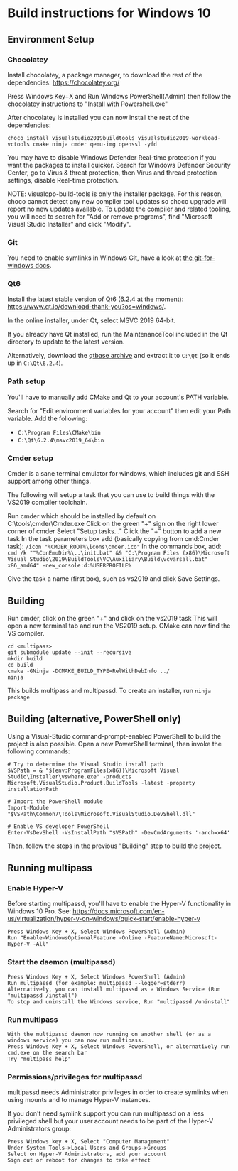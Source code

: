 Build instructions for Windows 10
=================================

Environment Setup
-----------------

### Chocolatey

Install chocolatey, a package manager, to download the rest of the dependencies: <https://chocolatey.org/>

Press Windows Key+X and Run Windows PowerShell(Admin) then follow the chocolatey instructions to "Install with
Powershell.exe"

After chocolatey is installed you can now install the rest of the dependencies:

    choco install visualstudio2019buildtools visualstudio2019-workload-vctools cmake ninja cmder qemu-img openssl -yfd

You may have to disable Windows Defender Real-time protection if you want the packages to install quicker. Search for
Windows Defender Security Center, go to Virus & threat protection, then Virus and thread protection settings, disable
Real-time protection.

NOTE: visualcpp-build-tools is only the installer package. For this reason, choco cannot detect any new compiler tool
updates so choco upgrade will report no new updates available. To update the compiler and related tooling, you will need
to search for "Add or remove programs", find "Microsoft Visual Studio Installer" and click "Modify".

### Git

You need to enable symlinks in Windows Git, have a look at
[the git-for-windows docs](https://github.com/git-for-windows/git/wiki/Symbolic-Links).

### Qt6

Install the latest stable version of Qt6 (6.2.4 at the moment): <https://www.qt.io/download-thank-you?os=windows/>.

In the online installer, under Qt, select MSVC 2019 64-bit.

If you already have Qt installed, run the MaintenanceTool included in the Qt directory to update to the latest version.

Alternatively, download the
[qtbase archive](https://download.qt.io/online/qtsdkrepository/windows_x86/desktop/qt6_624/qt.qt6.624.win64_msvc2019_64/6.2.4-0-202203140926qtbase-Windows-Windows_10_21H2-MSVC2019-Windows-Windows_10_21H2-X86_64.7z)
and extract it to `C:\Qt` (so it ends up in `C:\Qt\6.2.4`).

### Path setup

You'll have to manually add CMake and Qt to your account's PATH variable.

Search for "Edit environment variables for your account" then edit your Path variable. Add the following:

- `C:\Program Files\CMake\bin`
- `C:\Qt\6.2.4\msvc2019_64\bin`

### Cmder setup

Cmder is a sane terminal emulator for windows, which includes git and SSH support among other things.

The following will setup a task that you can use to build things with the VS2019 compiler toolchain.

Run cmder which should be installed by default on C:\tools\cmder\Cmder.exe
Click on the green "+" sign on the right lower corner of cmder
Select "Setup tasks..."
Click the "+" button to add a new task
In the task parameters box add (basically copying from cmd:Cmder task):
``/icon "%CMDER_ROOT%\icons\cmder.ico"``
In the commands box, add:
``cmd /k ""%ConEmuDir%\..\init.bat" && "C:\Program Files (x86)\Microsoft Visual Studio\2019\BuildTools\VC\Auxiliary\Build\vcvarsall.bat" x86_amd64" -new_console:d:%USERPROFILE%``

Give the task a name (first box), such as vs2019 and click Save Settings.

Building
---------------------------------------

Run cmder, click on the green "+" and click on the vs2019 task
This will open a new terminal tab and run the VS2019 setup. CMake can now find the VS compiler.

    cd <multipass>
    git submodule update --init --recursive
    mkdir build
    cd build
    cmake -GNinja -DCMAKE_BUILD_TYPE=RelWithDebInfo ../
    ninja

This builds multipass and multipassd.
To create an installer, run `ninja package`

Building (alternative, PowerShell only)
---------------------------------------

Using a Visual-Studio command-prompt-enabled PowerShell to build the project is also possible.
Open a new PowerShell terminal, then invoke the following commands:

```pwsh
# Try to determine the Visual Studio install path
$VSPath = & "${env:ProgramFiles(x86)}\Microsoft Visual Studio\Installer\vswhere.exe" -products Microsoft.VisualStudio.Product.BuildTools -latest -property installationPath

# Import the PowerShell module
Import-Module "$VSPath\Common7\Tools\Microsoft.VisualStudio.DevShell.dll"

# Enable VS developer PowerShell
Enter-VsDevShell -VsInstallPath "$VSPath" -DevCmdArguments '-arch=x64'
```

Then, follow the steps in the previous "Building" step to build the project.

Running multipass
---------------------------------------

### Enable Hyper-V

Before starting multipassd, you'll have to enable the Hyper-V functionality in Windows 10 Pro.
See: https://docs.microsoft.com/en-us/virtualization/hyper-v-on-windows/quick-start/enable-hyper-v

    Press Windows Key + X, Select Windows PowerShell (Admin)
    Run "Enable-WindowsOptionalFeature -Online -FeatureName:Microsoft-Hyper-V -All"

### Start the daemon (multipassd)

    Press Windows Key + X, Select Windows PowerShell (Admin)
    Run multipassd (for example: multipassd --logger=stderr)
    Alternatively, you can install multipassd as a Windows Service (Run "multipassd /install")
    To stop and uninstall the Windows service, Run "multipassd /uninstall"

### Run multipass

    With the multipassd daemon now running on another shell (or as a windows service) you can now run multipass.
    Press Windows Key + X, Select Windows PowerShell, or alternatively run cmd.exe on the search bar
    Try "multipass help"

### Permissions/privileges for multipassd

multipassd needs Administrator privileges in order to create symlinks when using mounts and to manage Hyper-V instances.

If you don't need symlink support you can run multipassd on a less privileged shell but your user account
needs to be part of the Hyper-V Administrators group:

    Press Windows key + X, Select "Computer Management"
    Under System Tools->Local Users and Groups->Groups
    Select on Hyper-V Administrators, add your account
    Sign out or reboot for changes to take effect
